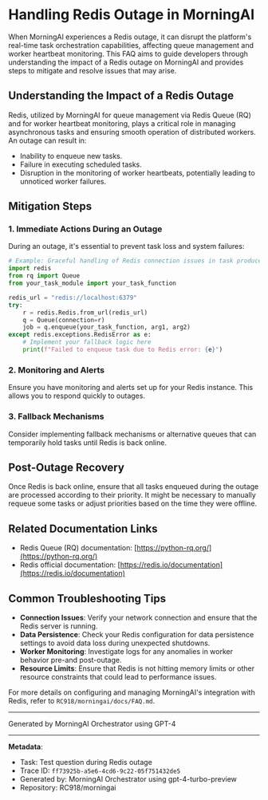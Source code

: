 # Handling Redis Outage in MorningAI

When MorningAI experiences a Redis outage, it can disrupt the platform's real-time task orchestration capabilities, affecting queue management and worker heartbeat monitoring. This FAQ aims to guide developers through understanding the impact of a Redis outage on MorningAI and provides steps to mitigate and resolve issues that may arise.

## Understanding the Impact of a Redis Outage

Redis, utilized by MorningAI for queue management via Redis Queue (RQ) and for worker heartbeat monitoring, plays a critical role in managing asynchronous tasks and ensuring smooth operation of distributed workers. An outage can result in:

- Inability to enqueue new tasks.
- Failure in executing scheduled tasks.
- Disruption in the monitoring of worker heartbeats, potentially leading to unnoticed worker failures.

## Mitigation Steps

### 1. Immediate Actions During an Outage

During an outage, it's essential to prevent task loss and system failures:

```python
# Example: Graceful handling of Redis connection issues in task producer
import redis
from rq import Queue
from your_task_module import your_task_function

redis_url = "redis://localhost:6379"
try:
    r = redis.Redis.from_url(redis_url)
    q = Queue(connection=r)
    job = q.enqueue(your_task_function, arg1, arg2)
except redis.exceptions.RedisError as e:
    # Implement your fallback logic here
    print(f"Failed to enqueue task due to Redis error: {e}")
```

### 2. Monitoring and Alerts

Ensure you have monitoring and alerts set up for your Redis instance. This allows you to respond quickly to outages.

### 3. Fallback Mechanisms

Consider implementing fallback mechanisms or alternative queues that can temporarily hold tasks until Redis is back online.

## Post-Outage Recovery

Once Redis is back online, ensure that all tasks enqueued during the outage are processed according to their priority. It might be necessary to manually requeue some tasks or adjust priorities based on the time they were offline.

## Related Documentation Links

- Redis Queue (RQ) documentation: [https://python-rq.org/](https://python-rq.org/)
- Redis official documentation: [https://redis.io/documentation](https://redis.io/documentation)

## Common Troubleshooting Tips

- **Connection Issues**: Verify your network connection and ensure that the Redis server is running.
- **Data Persistence**: Check your Redis configuration for data persistence settings to avoid data loss during unexpected shutdowns.
- **Worker Monitoring**: Investigate logs for any anomalies in worker behavior pre-and post-outage.
- **Resource Limits**: Ensure that Redis is not hitting memory limits or other resource constraints that could lead to performance issues.

For more details on configuring and managing MorningAI's integration with Redis, refer to `RC918/morningai/docs/FAQ.md`.

---
Generated by MorningAI Orchestrator using GPT-4

---

**Metadata**:
- Task: Test question during Redis outage
- Trace ID: `ff73925b-a5e6-4cd6-9c22-05f751432de5`
- Generated by: MorningAI Orchestrator using gpt-4-turbo-preview
- Repository: RC918/morningai
